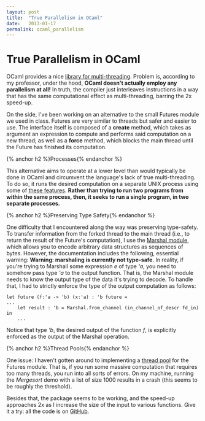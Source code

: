 ```yaml
---
layout: post
title:  "True Parallelism in OCaml"
date:   2013-01-17
permalink: ocaml_parallelism
---
```


# True Parallelism in OCaml

OCaml provides a nice [library for multi-threading](http://caml.inria.fr/pub/docs/manual-ocaml-4.00/libref/Thread.html). Problem is, according to my professor, under the hood, **OCaml doesn't actually employ any parallelism at all!** In truth, the compiler just interleaves instructions in a way that has the same computational effect as multi-threading, barring the 2x speed-up.

On the side, I've been working on an alternative to the small Futures module we used in class. Futures are very similar to threads but safer and easier to use. The interface itself is composed of a **create** method, which takes as argument an expression to compute and performs said computation on a new thread; as well as a **force** method, which blocks the main thread until the Future has finished its computation.

{% anchor h2 %}Processes{% endanchor %}

This alternative aims to operate at a lower level than would typically be done in OCaml and circumvent the language's lack of true multi-threading. To do so, it runs the desired computation on a separate UNIX process using some of [these features](http://ocamlunix.forge.ocamlcore.org). **Rather than trying to run two programs from within the same process, then, it seeks to run a single program, in two separate processes.**

{% anchor h2 %}Preserving Type Safety{% endanchor %}

One difficulty that I encountered along the way was preserving type-safety. To transfer information from the forked thread to the main thread (i.e., to return the result of the Future's computation), I use the [Marshal module](http://caml.inria.fr/pub/docs/manual-ocaml/libref/Marshal.html), which allows you to encode arbitrary data structures as sequences of bytes. However, the documentation includes the following, essential warning: **Warning: marshaling is currently not type-safe**. In reality, if you're trying to Marshall some expression *e* of type *'a*, you need to somehow pass type *'a* to the output function. That is, the Marshal module needs to know the output type of the data it's trying to decode. To handle that, I had to strictly enforce the type of the output computation as follows:

<!--?prettify lang=ml?-->

    let future (f:'a -> 'b) (x:'a) : 'b future =
    ...
        let result : 'b = Marshal.from_channel (in_channel_of_descr fd_in) in
        ...

Notice that type *'b*, the desired output of the function *f*, is explicitly enforced as the output of the Marshal operation.

{% anchor h2 %}Thread Pools{% endanchor %}

One issue: I haven't gotten around to implementing a [thread pool](http://en.wikipedia.org/wiki/Thread_pool_pattern) for the Futures module. That is, if you run some massive computation that requires too many threads, you run into all sorts of errors. On my machine, running the *Mergesort* demo with a list of size 1000 results in a crash (this seems to be roughly the threshold).

Besides that, the package seems to be working, and the speed-up approaches 2x as I increase the size of the input to various functions. Give it a try: all the code is on [GitHub](https://github.com/crm416/ocaml-futures).
